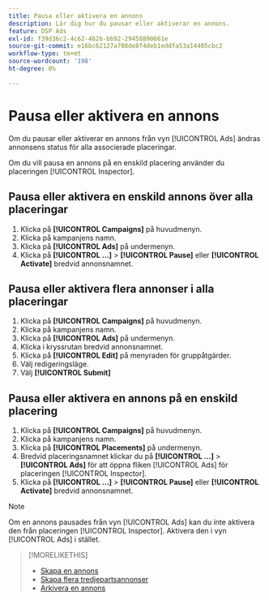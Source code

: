 ```yaml
---
title: Pausa eller aktivera en annons
description: Lär dig hur du pausar eller aktiverar en annons.
feature: DSP Ads
exl-id: f39d36c2-4c62-462b-bb92-29458890661e
source-git-commit: e16bc62127a708de8f4deb1eddfa53a14405cbc2
workflow-type: tm+mt
source-wordcount: '198'
ht-degree: 0%

---
```


# Pausa eller aktivera en annons

Om du pausar eller aktiverar en annons från vyn [!UICONTROL Ads] ändras annonsens status för alla associerade placeringar.

Om du vill pausa en annons på en enskild placering använder du placeringen [!UICONTROL Inspector].

## Pausa eller aktivera en enskild annons över alla placeringar

1. Klicka på **[!UICONTROL Campaigns]** på huvudmenyn.
1. Klicka på kampanjens namn.
1. Klicka på **[!UICONTROL Ads]** på undermenyn.
1. Klicka på **[!UICONTROL ...]** > **[!UICONTROL Pause]** eller **[!UICONTROL Activate]** bredvid annonsnamnet.

## Pausa eller aktivera flera annonser i alla placeringar

1. Klicka på **[!UICONTROL Campaigns]** på huvudmenyn.
1. Klicka på kampanjens namn.
1. Klicka på **[!UICONTROL Ads]** på undermenyn.
1. Klicka i kryssrutan bredvid annonsnamnet.
1. Klicka på **[!UICONTROL Edit]** på menyraden för gruppåtgärder.
1. Välj redigeringsläge.
1. Välj **[!UICONTROL Submit]**

## Pausa eller aktivera en annons på en enskild placering

1. Klicka på **[!UICONTROL Campaigns]** på huvudmenyn.
1. Klicka på kampanjens namn.
1. Klicka på **[!UICONTROL Placements]** på undermenyn.
1. Bredvid placeringsnamnet klickar du på **[!UICONTROL ...]** > **[!UICONTROL Ads]** för att öppna fliken [!UICONTROL Ads] för placeringen [!UICONTROL Inspector].
1. Klicka på **[!UICONTROL ...]** > **[!UICONTROL Pause]** eller **[!UICONTROL Activate]** bredvid annonsnamnet.

>[!NOTE]
>
>Om en annons pausades från vyn [!UICONTROL Ads] kan du inte aktivera den från placeringen [!UICONTROL Inspector]. Aktivera den i vyn [!UICONTROL Ads] i stället.

>[!MORELIKETHIS]
>
>* [Skapa en annons](ad-create.md)
>* [Skapa flera tredjepartsannonser](ad-create-multiple.md)
>* [Arkivera en annons](ad-archive-unarchive.md)
